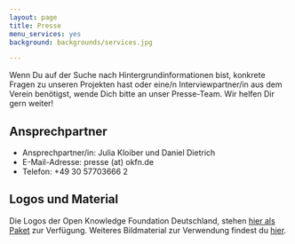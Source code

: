 ```yaml
---
layout: page
title: Presse
menu_services: yes
background: backgrounds/services.jpg

---
```


Wenn Du auf der Suche nach Hintergrundinformationen bist, konkrete Fragen zu unseren Projekten hast oder eine/n Interviewpartner/in aus dem Verein benötigst, wende Dich bitte an unser Presse-Team. Wir helfen Dir gern weiter!

## Ansprechpartner

* Ansprechpartner/in: Julia Kloiber und Daniel Dietrich
* E-Mail-Adresse: presse (at) okfn.de
* Telefon: +49 30 57703666 2

## Logos und Material

Die Logos der Open Knowledge Foundation Deutschland, stehen [hier als Paket](../files/logos/Logos_okfde.zip) zur Verfügung. Weiteres Bildmaterial zur Verwendung findest du [hier](https://www.flickr.com/photos/okfde/).
